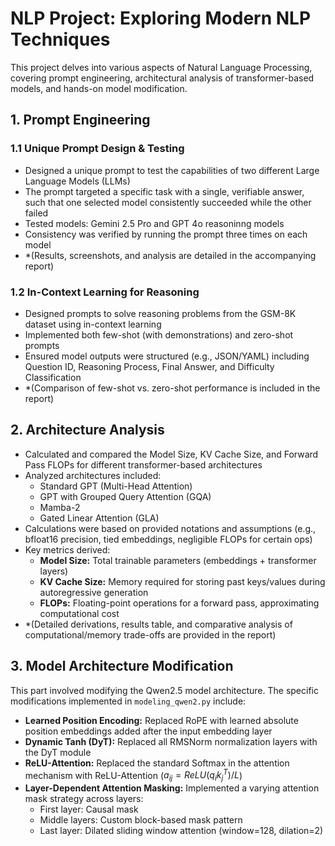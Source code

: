 # NLP Project: Exploring Modern NLP Techniques

This project delves into various aspects of Natural Language Processing, covering prompt engineering, architectural analysis of transformer-based models, and hands-on model modification.

## 1. Prompt Engineering

### 1.1 Unique Prompt Design & Testing 
* Designed a unique prompt to test the capabilities of two different Large Language Models (LLMs)
* The prompt targeted a specific task with a single, verifiable answer, such that one selected model consistently succeeded while the other failed
* Tested models: Gemini 2.5 Pro and GPT 4o reasoninng models
* Consistency was verified by running the prompt three times on each model
* *(Results, screenshots, and analysis are detailed in the accompanying report)

### 1.2 In-Context Learning for Reasoning 
* Designed prompts to solve reasoning problems from the GSM-8K dataset using in-context learning
* Implemented both few-shot (with demonstrations) and zero-shot prompts
* Ensured model outputs were structured (e.g., JSON/YAML) including Question ID, Reasoning Process, Final Answer, and Difficulty Classification
* *(Comparison of few-shot vs. zero-shot performance is included in the report)

## 2. Architecture Analysis

* Calculated and compared the Model Size, KV Cache Size, and Forward Pass FLOPs for different transformer-based architectures
* Analyzed architectures included:
    * Standard GPT (Multi-Head Attention)
    * GPT with Grouped Query Attention (GQA) 
    * Mamba-2 
    * Gated Linear Attention (GLA)
* Calculations were based on provided notations and assumptions (e.g., bfloat16 precision, tied embeddings, negligible FLOPs for certain ops)
* Key metrics derived:
    * **Model Size:** Total trainable parameters (embeddings + transformer layers)
    * **KV Cache Size:** Memory required for storing past keys/values during autoregressive generation
    * **FLOPs:** Floating-point operations for a forward pass, approximating computational cost
* *(Detailed derivations, results table, and comparative analysis of computational/memory trade-offs are provided in the report)

## 3. Model Architecture Modification

This part involved modifying the Qwen2.5 model architecture. The specific modifications implemented in `modeling_qwen2.py` include:

* **Learned Position Encoding:** Replaced RoPE with learned absolute position embeddings added after the input embedding layer
* **Dynamic Tanh (DyT):** Replaced all RMSNorm normalization layers with the DyT module
* **ReLU-Attention:** Replaced the standard Softmax in the attention mechanism with ReLU-Attention ($a_{ij} = ReLU(q_i k_j^T) / L$)
* **Layer-Dependent Attention Masking:** Implemented a varying attention mask strategy across layers:
    * First layer: Causal mask
    * Middle layers: Custom block-based mask pattern
    * Last layer: Dilated sliding window attention (window=128, dilation=2)
